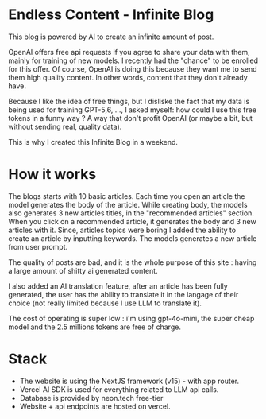 # Endless Content - Infinite Blog

This blog is powered by AI to create an infinite amount of post.

OpenAI offers free api requests if you agree to share your data with them, mainly for training of new models. I recently had the "chance" to be enrolled for this offer.
Of course, OpenAI is doing this because they want me to send them high quality content. In other words, content that they don't already have.

Because I like the idea of free things, but I disliske the fact that my data is being used for training GPT-5,6, ..., I asked myself: how could I use this free tokens in a funny way ? A way that don't profit OpenAI (or maybe a bit, but without sending real, quality data).

This is why I created this Infinite Blog in a weekend.

# How it works

The blogs starts with 10 basic articles. Each time you open an article the model generates the body of the article. While creating body, the models also generates 3 new articles titles, in the "recommended articles" section. When you click on a recommended article, it generates the body and 3 new articles with it. Since, articles topics were boring I added the ability to create an article by inputting keywords. The models generates a new article from user prompt.

The quality of posts are bad, and it is the whole purpose of this site : having a large amount of shitty ai generated content.

I also added an AI translation feature, after an article has been fully generated, the user has the ability to translate it in the langage of their choice (not really limited because I use LLM to translate it).

The cost of operating is super low : i'm using gpt-4o-mini, the super cheap model and the 2.5 millions tokens are free of charge.

# Stack

- The website is using the NextJS framework (v15) - with app router.
- Vercel AI SDK is used for everything related to LLM api calls.
- Database is provided by neon.tech free-tier
- Website + api endpoints are hosted on vercel.
